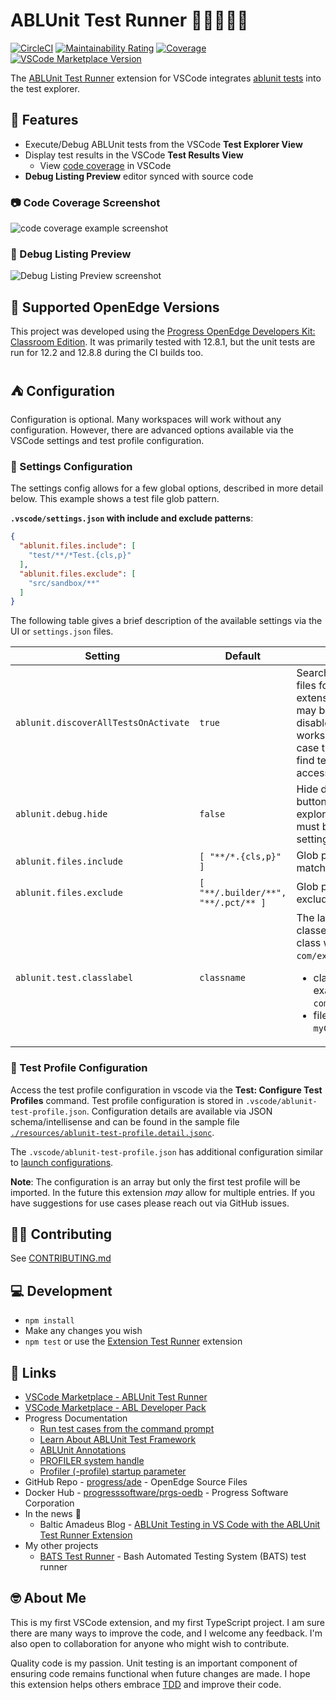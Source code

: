 # ABLUnit Test Runner 🏃‍♂️🏃🏃‍♀️

[![CircleCI](https://img.shields.io/circleci/build/github/kenherring/ablunit-test-runner/main?logo=circleci)](https://dl.circleci.com/status-badge/redirect/gh/kenherring/ablunit-test-runner/tree/main)
[![Maintainability Rating](https://sonarcloud.io/api/project_badges/measure?project=kenherring_ablunit-test-runner&metric=sqale_rating)](https://sonarcloud.io/summary/new_code?id=kenherring_ablunit-test-runner)
[![Coverage](https://sonarcloud.io/api/project_badges/measure?project=kenherring_ablunit-test-runner&metric=coverage)](https://sonarcloud.io/summary/new_code?id=kenherring_ablunit-test-runner)
[![VSCode Marketplace Version](https://img.shields.io/visual-studio-marketplace/v/kherring.ablunit-test-runner?include_prereleases&logo=visual%20studio%20code&logoColor=blue&color=blue)](https://marketplace.visualstudio.com/items?itemName=kherring.ablunit-test-runner)

The [ABLUnit Test Runner](https://github.com/kenherring/ablunit-test-runner/) extension for VSCode integrates [ablunit tests](https://docs.progress.com/bundle/openedge-developer-studio-help-122/page/Learn-About-ABLUnit-Test-Framework.html) into the test explorer.

## 🌴 Features

* Execute/Debug ABLUnit tests from the VSCode **Test Explorer View**
* Display test results in the VSCode **Test Results View**
  * View [code coverage](https://code.visualstudio.com/docs/debugtest/testing#_test-coverage) in VSCode
* **Debug Listing Preview** editor synced with source code

### 📷 Code Coverage Screenshot

![code coverage example screenshot](https://github.com/kenherring/ablunit-test-runner/raw/main/resources/images/coverage.png)

### 🐞 Debug Listing Preview

![Debug Listing Preview screenshot](https://github.com/kenherring/ablunit-test-runner/raw/main/resources/images/debug_listing_preview.gif)

## 📝 Supported OpenEdge Versions

This project was developed using the [Progress OpenEdge Developers Kit: Classroom Edition](https://www.progress.com/openedge/classroom-edition).  It was primarily tested with 12.8.1, but the unit tests are run for 12.2 and 12.8.8 during the CI builds too.

## ⛺ Configuration

Configuration is optional.  Many workspaces will work without any configuration.  However, there are advanced options available via the VSCode settings and test profile configuration.

### 📐 Settings Configuration

The settings config allows for a few global options, described in more detail below.  This example shows a test file glob pattern.

**`.vscode/settings.json` with include and exclude patterns**:

```json
{
  "ablunit.files.include": [
    "test/**/*Test.{cls,p}"
  ],
  "ablunit.files.exclude": [
    "src/sandbox/**"
  ]
}
```

The following table gives a brief description of the available settings via the UI or `settings.json` files.

| Setting | Default | Description |
| --- | --- | --- |
| `ablunit.discoverAllTestsOnActivate` | `true` | Search all workspace files for tests on extension activation.  It may be beneficial to disable this for large workspaces, in which case the extension will find tests as files are accessed. |
| `ablunit.debug.hide` | `false` | Hide debug tests run button in the test explorer view. Extension must be reloaded for this setting to take effect. |
| `ablunit.files.include` | `[ "**/*.{cls,p}" ]` | Glob pattern array matching test files. |
| `ablunit.files.exclude` | `[ "**/.builder/**", "**/.pct/** ]` | Glob pattern array to exclude test files. |
| `ablunit.test.classlabel` | `classname` | The label format for test classes. Example for class with path `com/example/myClass.cls`:<ul><li>class-type-name example: `com.example.myClass`</li><li>filename example: `myClass.cls`</li></ul> |

### 🧪 Test Profile Configuration

Access the test profile configuration in vscode via the **Test: Configure Test Profiles** command.  Test profile configuration is stored in `.vscode/ablunit-test-profile.json`.  Configuration details are available via JSON schema/intellisense and can be found in the sample file [`./resources/ablunit-test-profile.detail.jsonc`](./resources/ablunit-test-profile.detail.jsonc).

The `.vscode/ablunit-test-profile.json` has additional configuration similar to [launch configurations](https://code.visualstudio.com/docs/editor/debugging#_launch-configurations).

**Note**: The configuration is an array but only the first test profile will be imported.  In the future this extension *may* allow for multiple entries.  If you have suggestions for use cases please reach out via GitHub issues.

## 👷‍♂️ Contributing

See [CONTRIBUTING.md](.github/CONTRIBUTING.md)

## 💻 Development

* `npm install`
* Make any changes you wish
* `npm test` or use the [Extension Test Runner](https://marketplace.visualstudio.com/items?itemName=ms-vscode.extension-test-runner) extension

## 🔗 Links

* [VSCode Marketplace - ABLUnit Test Runner](https://marketplace.visualstudio.com/items?itemName=kherring.ablunit-test-runner)
* [VSCode Marketplace - ABL Developer Pack](https://marketplace.visualstudio.com/items?itemName=cverbiest.abl-developer-pack)
* Progress Documentation
  * [Run test cases from the command prompt](https://docs.progress.com/bundle/openedge-developer-studio-help/page/Run-test-cases-from-the-command-prompt.html)
  * [Learn About ABLUnit Test Framework](https://docs.progress.com/bundle/openedge-developer-studio-help/page/Learn-About-ABLUnit-Test-Framework.html)
  * [ABLUnit Annotations](https://docs.progress.com/bundle/openedge-developer-studio-help/page/Annotations-supported-with-ABLUnit.html)
  * [PROFILER system handle](https://docs.progress.com/bundle/abl-reference/page/PROFILER-system-handle.html)
  * [Profiler (-profile) startup parameter](https://docs.progress.com/bundle/openedge-startup-and-parameter-reference/page/Profiler-profile.html)
* GitHub Repo - [progress/ade](https://github.com/progress/ADE) - OpenEdge Source Files
* Docker Hub - [progresssoftware/prgs-oedb](https://hub.docker.com/r/progresssoftware/prgs-oedb) - Progress Software Corporation
* In the news 📰
  * Baltic Amadeus Blog - [ABLUnit Testing in VS Code with the ABLUnit Test Runner Extension](https://www.ba.lt/en/news/ablunit-testing-in-vs-code/)
* My other projects
  * [BATS Test Runner](https://github.com/kenherring/bats-test-runner) - Bash Automated Testing System (BATS) test runner

## 🤓 About Me

This is my first VSCode extension, and my first TypeScript project. I am sure there are many ways to improve the code, and I welcome any feedback.  I'm also open to collaboration for anyone who might wish to contribute.

Quality code is my passion.  Unit testing is an important component of ensuring code remains functional when future changes are made.  I hope this extension helps others embrace [TDD](https://en.wikipedia.org/wiki/Test-driven_development) and improve their code.

